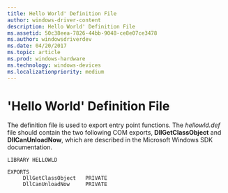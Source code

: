 ```yaml
---
title: Hello World' Definition File
author: windows-driver-content
description: Hello World' Definition File
ms.assetid: 50c38eea-7826-44bb-9048-ce8e07ce3478
ms.author: windowsdriverdev
ms.date: 04/20/2017
ms.topic: article
ms.prod: windows-hardware
ms.technology: windows-devices
ms.localizationpriority: medium
---
```


# 'Hello World' Definition File





The definition file is used to export entry point functions. The *hellowld.def* file should contain the two following COM exports, **DllGetClassObject** and **DllCanUnloadNow**, which are described in the Microsoft Windows SDK documentation.

```
LIBRARY HELLOWLD

EXPORTS
     DllGetClassObject   PRIVATE
     DllCanUnloadNow     PRIVATE
```

 

 





